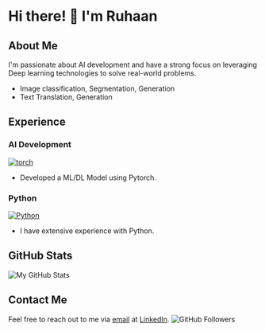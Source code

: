 # Hi there! 👋 I'm **Ruhaan**

## About Me
I'm passionate about AI development and have a strong focus on leveraging Deep learning technologies to solve real-world problems.
- Image classification, Segmentation, Generation
- Text Translation, Generation

## Experience

### AI Development
[![torch](https://img.shields.io/badge/AI_Development-PyTorch-blueviolet?style=for-the-badge&logo=pytorch)](https://pytorch.org/)

- Developed a ML/DL Model using Pytorch.

### Python
[![Python](https://img.shields.io/badge/Python-Programming-yellow?style=for-the-badge&logo=python)](https://www.python.org/)
- I have extensive experience with Python.

## GitHub Stats
![My GitHub Stats](https://github-readme-stats.vercel.app/api/top-langs/?username=Ruhaan838&layout=compact)

## Contact Me
Feel free to reach out to me via [email](ruhaan123dalal@gmail.com) at
 [LinkedIn](https://www.linkedin.com/in/mo-ruhaan-dalal-a93a20292/).
![GitHub Followers](https://img.shields.io/github/followers/Ruhaan838?style=social)
